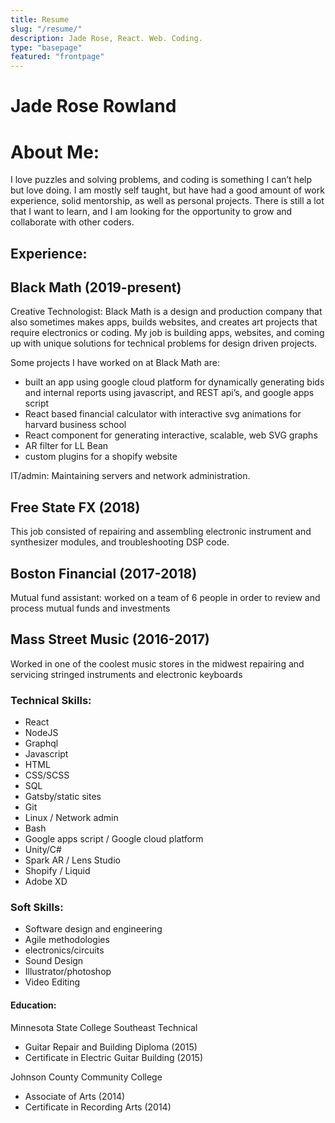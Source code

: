 ```yaml
---
title: Resume
slug: "/resume/"
description: Jade Rose, React. Web. Coding. 
type: "basepage"
featured: "frontpage"
---
```

<div class="mb-32">



<h1 class="flex  w-full justify-center"> <p class="text-3xl" > Jade Rose Rowland </p> </h1>


<h1> About Me: </h1>

<div class="ml-8 mt-2">
I love puzzles and solving problems, and coding is something I can’t help but love doing. I am mostly self taught, but have had a good amount of work experience, solid mentorship, as well as personal projects. There is still a lot that I want to learn, and I am looking for the opportunity to grow and collaborate with other coders.
</div>

<section class="mt-6"/>

<h1> Experience: </h1>

<div class="ml-8 mt-2">

<h1> Black Math (2019-present) </h1>
<div class="ml-8">
<span class="font-bold"> Creative Technologist: </span> Black Math is a design and production company that also sometimes makes apps, builds websites, and creates art projects that require electronics or coding.  My job is building apps, websites, and coming up with unique solutions for technical problems for design driven projects. 

<p class="font-bold mt-4"> Some projects I have worked on at Black Math are: </p>

- built an app using google cloud platform for dynamically generating bids and internal reports using javascript, and REST api’s, and google apps script
- React based financial calculator with interactive svg animations for harvard business school
- React component for generating interactive, scalable, web SVG graphs
- AR filter for LL Bean
- custom plugins for a shopify website

<span class="font-bold"> IT/admin: </span> Maintaining servers and network administration.

</div>



<h1 class="mt-4"> Free State FX (2018) </h1>

<div class="ml-8">

This job consisted of repairing and assembling electronic instrument and synthesizer modules, and troubleshooting DSP code.

</div>

<h1 class="mt-4"> Boston Financial (2017-2018) </h1> 

<div class="ml-8">
<span class="font-bold"> Mutual fund assistant: </span> worked on a team of 6 people in order to review and process mutual funds and investments
</div>

<h1 class="mt-4">Mass Street Music (2016-2017)</h1>

<div class="ml-8">
 Worked in one of the coolest music stores in the midwest repairing and servicing stringed instruments and electronic keyboards
</div>

</div>

<section class="mt-6"/>

<h1> Technical Skills: </h1>

- React 
- NodeJS
- Graphql 
- Javascript
- HTML 
- CSS/SCSS
- SQL
- Gatsby/static sites
- Git
- Linux / Network admin 
- Bash
- Google apps script / Google cloud platform
- Unity/C#
- Spark AR /  Lens Studio
- Shopify / Liquid
- Adobe XD

<h1> Soft Skills: </h1>

- Software design and engineering 
- Agile methodologies
- electronics/circuits
- Sound Design
- Illustrator/photoshop
- Video Editing

<section class="mt-6"/>

<h1> Education: </h1>

<div class="ml-8 mt-2">

<span class="font-bold"> Minnesota State College Southeast Technical </span>
- Guitar Repair and Building Diploma (2015)
- Certificate in Electric Guitar Building (2015)

<span class="font-bold"> Johnson County Community College </span>
- Associate of Arts (2014)
- Certificate in Recording Arts (2014)

</div>



</div>



<x-spacer/>

